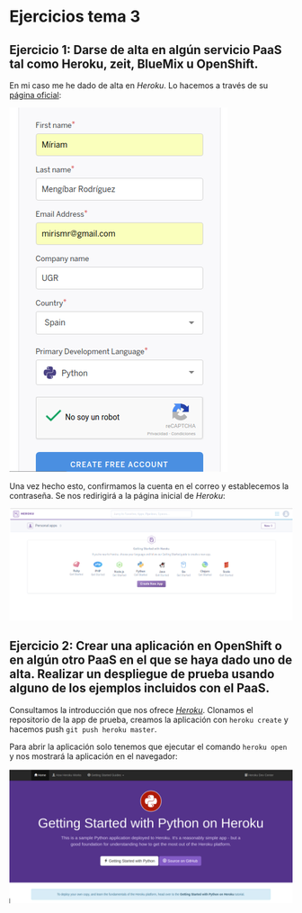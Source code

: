 # Ejercicios tema 3

## Ejercicio 1: Darse de alta en algún servicio PaaS tal como Heroku, zeit, BlueMix u OpenShift.
En mi caso me he dado de alta en *Heroku*. Lo hacemos a través de su [página oficial](https://signup.heroku.com/?c=70130000001x9jEAAQ):

![Registro](img/13.png)

Una vez hecho esto, confirmamos la cuenta en el correo y establecemos la contraseña. Se nos redirigirá a la página inicial de *Heroku*:

![Logeados](img/14.png)

## Ejercicio 2: Crear una aplicación en OpenShift o en algún otro PaaS en el que se haya dado uno de alta. Realizar un despliegue de prueba usando alguno de los ejemplos incluidos con el PaaS.

Consultamos la introducción que nos ofrece [*Heroku*](https://devcenter.heroku.com/articles/getting-started-with-python#prepare-the-app). Clonamos el repositorio de la app de prueba, creamos la aplicación con `heroku create` y hacemos push `git push heroku master`.

Para abrir la aplicación solo tenemos que ejecutar el comando `heroku open` y nos mostrará la aplicación en el navegador:

![App](img/15.png)